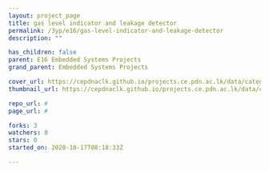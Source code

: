 ```yaml
---
layout: project_page
title: gas level indicator and leakage detector
permalink: /3yp/e16/gas-level-indicator-and-leakage-detector
description: ""

has_children: false
parent: E16 Embedded Systems Projects
grand_parent: Embedded Systems Projects

cover_url: https://cepdnaclk.github.io/projects.ce.pdn.ac.lk/data/categories/3yp/cover_page.jpg
thumbnail_url: https://cepdnaclk.github.io/projects.ce.pdn.ac.lk/data/categories/3yp/thumbnail.jpg

repo_url: #
page_url: #

forks: 3
watchers: 0
stars: 0
started_on: 2020-10-17T08:18:33Z

---
```

    